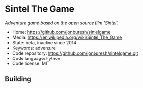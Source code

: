 # Sintel The Game

_Adventure game based on the open source film 'Sintel'._

- Home: https://github.com/jonburesh/sintelgame
- Media: https://en.wikipedia.org/wiki/Sintel_The_Game
- State: beta, inactive since 2014
- Keywords: adventure
- Code repository: https://github.com/jonburesh/sintelgame.git
- Code language: Python
- Code license: MIT

## Building

